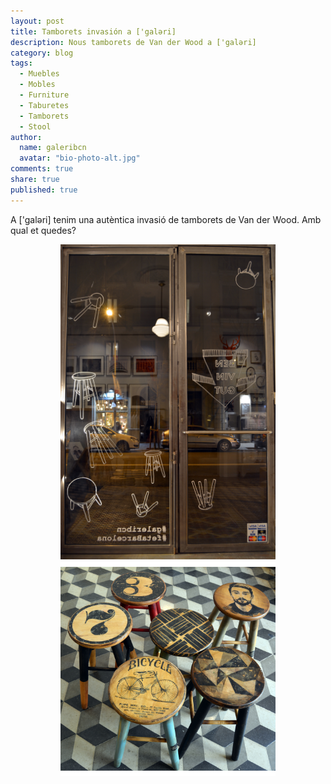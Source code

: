 ```yaml
---
layout: post
title: Tamborets invasión a ['galəri]
description: Nous tamborets de Van der Wood a ['galəri]
category: blog
tags: 
  - Muebles
  - Mobles
  - Furniture
  - Taburetes
  - Tamborets
  - Stool
author: 
  name: galeribcn
  avatar: "bio-photo-alt.jpg"
comments: true
share: true
published: true
---
```

A ['galəri] tenim una autèntica invasió de tamborets de Van der Wood. Amb qual et quedes?

<figure class="half">
<figure>
	<a href="/images/TamboretsIinvasion.jpg"><img src="/images/TamboretsIinvasion.jpg" alt="Taburete Van der Wood"></a>
	<a href="/images/TamburetsIG.jpg"><img src="/images/TamburetsIG.jpg" alt="Taburete Van der Wood"></a>
</figure>
